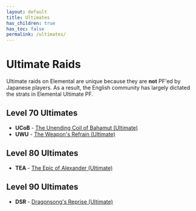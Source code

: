 ```yaml
---
layout: default
title: Ultimates
has_children: true
has_toc: false
permalink: /ultimates/
---
```


# Ultimate Raids

Ultimate raids on Elemental are unique because they are **not** PF'ed by Japanese players. As a result, the English community has largely dictated the strats in Elemental Ultimate PF.

## Level 70 Ultimates

- **UCoB** - [The Unending Coil of Bahamut (Ultimate)](ucob)
- **UWU** - [The Weapon's Refrain (Ultimate)](uwu)

## Level 80 Ultimates

- **TEA** - [The Epic of Alexander (Ultimate)](tea)

## Level 90 Ultimates

- **DSR** - [Dragonsong's Reprise (Ultimate)](dsr)